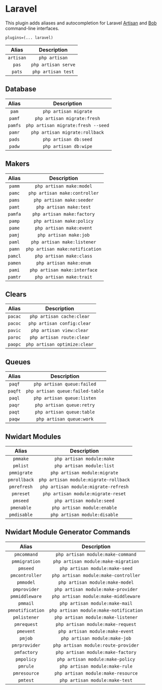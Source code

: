 # Laravel

This plugin adds aliases and autocompletion for Laravel [Artisan](https://laravel.com/docs/artisan) and [Bob](http://daylerees.github.io/laravel-bob/) command-line interfaces.

```
plugins=(... laravel)
```

| Alias | Description |
|:-:|:-:|
| `artisan`  | `php artisan`  |
| `pas`  | `php artisan serve` |
| `pats`  | `php artisan test` |

## Database

| Alias | Description |
|:-:|:-:|
| `pam`  |  `php artisan migrate` |
| `pamf`  |  `php artisan migrate:fresh` |
| `pamfs`  |  `php artisan migrate:fresh --seed` |
| `pamr`  |  `php artisan migrate:rollback` |
| `pads`  |  `php artisan db:seed` |
| `padw`  |  `php artisan db:wipe` |

## Makers

| Alias | Description |
|:-:|:-:|
| `pamm`  |  `php artisan make:model` |
| `pamc`  |  `php artisan make:controller` |
| `pams`  |  `php artisan make:seeder` |
| `pamt`  |  `php artisan make:test` |
| `pamfa`  |  `php artisan make:factory` |
| `pamp`  |  `php artisan make:policy` |
| `pame`  |  `php artisan make:event` |
| `pamj`  |  `php artisan make:job` |
| `paml`  |  `php artisan make:listener` |
| `pamn`  |  `php artisan make:notification` |
| `pamcl` | `php artisan make:class` |
| `pamen` | `php artisan make:enum` |
| `pami`  | `php artisan make:interface` |
| `pamtr` | `php artisan make:trait` |

## Clears

| Alias | Description |
|:-:|:-:|
| `pacac`  |  `php artisan cache:clear` |
| `pacoc`  |  `php artisan config:clear` |
| `pavic`  |  `php artisan view:clear` |
| `paroc`  |  `php artisan route:clear` |
| `paopc`  |  `php artisan optimize:clear` |

## Queues

| Alias | Description |
|:-:|:-:|
| `paqf`  |  `php artisan queue:failed` |
| `paqft`  |  `php artisan queue:failed-table` |
| `paql`  |  `php artisan queue:listen` |
| `paqr`  |  `php artisan queue:retry` |
| `paqt`  |  `php artisan queue:table` |
| `paqw`  |  `php artisan queue:work` |

## Nwidart Modules

| Alias | Description |
|:-:|:-:|
| `pmmake`  |  `php artisan module:make` |
| `pmlist`  |  `php artisan module:list` |
| `pmmigrate`  |  `php artisan module:migrate` |
| `pmrollback`  |  `php artisan module:migrate-rollback` |
| `pmrefresh`  |  `php artisan module:migrate-refresh` |
| `pmreset`  |  `php artisan module:migrate-reset` |
| `pmseed`  |  `php artisan module:seed` |
| `pmenable`  |  `php artisan module:enable` |
| `pmdisable`  |  `php artisan module:disable` |

## Nwidart Module Generator Commands

| Alias | Description |
|:-:|:-:|
| `pmcommand`  |  `php artisan module:make-command` |
| `pmmigration`  |  `php artisan module:make-migration` |
| `pmseed`  |  `php artisan module:make-seed` |
| `pmcontroller`  |  `php artisan module:make-controller` |
| `pmmodel`  |  `php artisan module:make-model` |
| `pmprovider`  |  `php artisan module:make-provider` |
| `pmmiddleware`  |  `php artisan module:make-middleware` |
| `pmmail`  |  `php artisan module:make-mail` |
| `pmnotification`  |  `php artisan module:make-notification` |
| `pmlistener`  |  `php artisan module:make-listener` |
| `pmrequest`  |  `php artisan module:make-request` |
| `pmevent`  |  `php artisan module:make-event` |
| `pmjob`  |  `php artisan module:make-job` |
| `pmrprovider`  |  `php artisan module:route-provider` |
| `pmfactory`  |  `php artisan module:make-factory` |
| `pmpolicy`  |  `php artisan module:make-policy` |
| `pmrule`  |  `php artisan module:make-rule` |
| `pmresource`  |  `php artisan module:make-resource` |
| `pmtest`  |  `php artisan module:make-test` |

